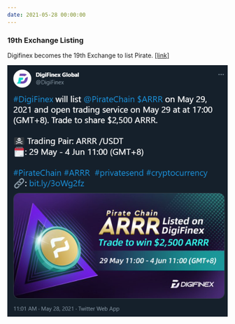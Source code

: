 ```yaml
---
date: 2021-05-28 00:00:00
---
```


### 19th Exchange Listing

Digifinex becomes the 19th Exchange to list Pirate. [[link]](https://twitter.com/DigiFinex/status/1398202665583005696)

[![19th Exchange Listing](assets/img/posts/Digifinex.png)](assets/img/posts/Digifinex.png)


